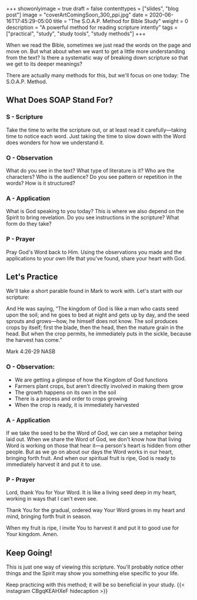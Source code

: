 +++
showonlyimage = true
draft = false
contenttypes = ["slides", "blog post"]
image = "coverArtComingSoon_300_ppi.jpg"
date = 2020-06-16T17:45:29-05:00
title = "The S.O.A.P. Method for Bible Study"
weight = 0
description = "A powerful method for reading scripture intently"
tags = ["practical", "study", "study tools", "study methods"]
+++

When we read the Bible, sometimes we just read the words on the page and move on. But what about when we want to get a little more understanding from the text? Is there a systematic way of breaking down scripture so that we get to its deeper meanings? 

There are actually many methods for this, but we'll focus on one today: The S.O.A.P. Method.
## What Does SOAP Stand For?
### S - Scripture</strong>

Take the time to write the scripture out, or at least read it carefully—taking time to notice each word. Just taking the time to slow down with the Word does wonders for how we understand it.

### O - Observation</strong>

What do you see in the text? What type of literature is it? Who are the characters? Who is the audience? Do you see pattern or repetition in the words? How is it structured?

### A - Application</strong>

What is God speaking to you today? This is where we also depend on the Spirit to bring revelation. Do you see instructions in the scripture? What form do they take?

### P - Prayer</strong>

Pray God's Word back to Him. Using the observations you made and the applications to your own life that you've found, share your heart with God.

## Let's Practice 
We'll take a short parable found in Mark to work with. Let's start with our scripture:

<div class='bible-text'>And He was saying, “The kingdom of God is like a man who casts seed upon the soil; and he goes to bed at night and gets up by day, and the seed sprouts and grows—how, he himself does not know. The soil produces crops by itself; first the blade, then the head, then the mature grain in the head. But when the crop permits, he immediately puts in the sickle, because the harvest has come.”
<p class='bible-reference'>Mark 4:26-29 NASB</p>
</div>

### O - Observation:
- We are getting a glimpse of how the Kingdom of God functions
- Farmers plant crops, but aren't directly involved in making them grow
- The growth happens on its own in the soil
- There is a process and order to crops growing
- When the crop is ready, it is immediately harvested 

### A - Application
If we take the seed to be the Word of God, we can see a metaphor being laid out. When we share the Word of God, we don't know how that living Word is working on those that hear it—a person's heart is hidden from other people. But as we go on about our days the Word works in our heart, bringing forth fruit. And when our spiritual fruit is ripe, God is ready to immediately harvest it and put it to use.

### P - Prayer
Lord, thank You for Your Word. It is like a living seed deep in my heart, working in ways that I can't even see.

Thank You for the gradual, ordered way Your Word grows in my heart and mind, bringing forth fruit in season.

When my fruit is ripe, I invite You to harvest it and put it to good use for Your kingdom. Amen.

## Keep Going!
This is just one way of viewing this scripture. You'll probably notice other things and the Spirit may show you something else specific to your life. 

Keep practicing with this method; it will be so beneficial in your study.
{{< instagram CBgqKEAHXeF hidecaption >}}